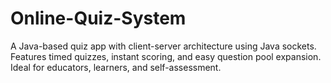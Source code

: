# Online-Quiz-System
A Java-based quiz app with client-server architecture using Java sockets. Features timed quizzes, instant scoring, and easy question pool expansion. Ideal for educators, learners, and self-assessment.
